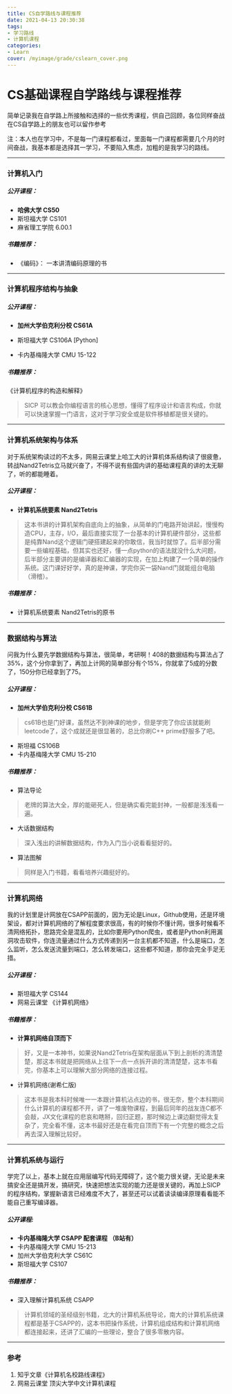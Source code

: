 ```yaml
---
title: CS自学路线与课程推荐
date: 2021-04-13 20:30:38
tags:
- 学习路线
- 计算机课程
categories:
- Learn
cover: /myimage/grade/cslearn_cover.png
---
```


# CS基础课程自学路线与课程推荐

简单记录我在自学路上所接触和选择的一些优秀课程，供自己回顾，各位同样奋战在CS自学路上的朋友也可以留作参考

注：本人也在学习中，不是每一门课程都看过，里面每一门课程都需要几个月的时间奋战，我基本都是选择其一学习，不要陷入焦虑，加粗的是我学习的路线。

*************

### 计算机入门

##### 公开课程：

- **哈佛大学 CS50**   
- 斯坦福大学 CS101
- 麻省理工学院 6.00.1

##### 书籍推荐：

* 《编码》： 一本讲清编码原理的书



*********************

### 计算机程序结构与抽象

##### 公开课程：

* **加州大学伯克利分校  CS61A**

* 斯坦福大学 CS106A  [Python]  
* 卡内基梅隆大学 CMU 15-122 

##### 书籍推荐：

《计算机程序的构造和解释》

> SICP 可以教会你编程语言的核心思想，懂得了程序设计和语言构成，你就可以快速掌握一门语言，这对于学习安全或是软件移植都是很关键的。



**********************

### 计算机系统架构与体系

对于系统架构读过的不太多，网易云课堂上哈工大的计算机体系结构读了很疲惫，转战Nand2Tetris立马就兴奋了，不得不说有些国内讲的基础课程真的讲的太无聊了，听的都能睡着。

##### 公开课程：

* **计算机系统要素  Nand2Tetris**    

> 这本书讲的计算机架构自底向上的抽象，从简单的门电路开始讲起，慢慢构造CPU，主存，I/O，最后直接实现了一台基本的计算机硬件部分，这些都是纯靠Nand这个逻辑门硬搭建起来的你敢信，我当时就惊了。后半部分需要一些编程基础，但其实也还好，懂一点python的语法就没什么大问题，后半部分主要讲的是编译器和汇编器的实现，在加上构建了一个简单的操作系统。这门课好好学，真的是神课，学完你买一袋Nand门就能组台电脑（滑稽）。

##### 书籍推荐：

* 计算机系统要素  Nand2Tetris的原书



*******

### 数据结构与算法

问我为什么要先学数据结构与算法，很简单，考研啊！408的数据结构与算法占了35%，这个分你拿到了，再加上计网的简单部分有个15%，你就拿了5成的分数了，150分你已经拿到了75。

##### 公开课程：

* **加州大学伯克利分校  CS61B**

> cs61B也是门好课，虽然达不到神课的地步，但是学完了你应该就能刷leetcode了，这个成就还是很显著的，总比你刷C++ prime舒服多了吧。

* 斯坦福 CS106B
* 卡内基梅隆大学 CMU 15-210

##### 书籍推荐：

* 算法导论  

> 老牌的算法大全，厚的能砸死人，但是确实看完能封神，一般都是浅浅看一遍。

* 大话数据结构

> 深入浅出的讲解数据结构，作为入门当小说看看挺好的。

* 算法图解

> 同样是入门书籍，看看培养兴趣挺好的。



**********

### 计算机网络

我的计划里是计网放在CSAPP前面的，因为无论是Linux，Github使用，还是环境架设，都对计算机网络的了解程度要求很高，有的时候你不懂计网，很多时候看不清网络拓扑，思路完全是混乱的，比如你要用Python爬虫，或者是Python利用漏洞攻击软件，你连流量通过什么方式传递到另一台主机都不知道，什么是端口，怎么监听，怎么发送流量到端口，怎么转发端口，这些都不知道，那你会完全手足无措。

##### 公开课程：

* 斯坦福大学 CS144
* 网易云课堂 《计算机网络》

##### 书籍推荐：

* **计算机网络自顶而下**  

>好，又是一本神书，如果说Nand2Tetris在架构层面从下到上剖析的清清楚楚，那这本书就是把网络从上往下一点一点拆开讲的清清楚楚，这本书看完，你基本上可以理解大部分网络的连接过程。

* 计算机网络(谢希仁版)

>这本书是我本科时候唯一一本跟计算机沾点边的书，很无奈，整个本科期间什么计算机的课程都不开，讲了一堆废物课程，到最后同年的战友连C都不会敲，JX文化课程的悲哀和瞎掰，回归正题，那时候边上课边翻觉得太复杂了，完全看不懂，这本书最好还是在看完自顶而下有一个完整的概念之后再去深入理解比较好。





*******

### 计算机系统与运行

学完了以上，基本上就在应用层编写代码无障碍了，这个能力很关键，无论是未来搞安全还是搞开发，搞研究，快速把想法实现的能力还是很关键的，再加上SICP的程序结构，掌握新语言已经难度不大了，甚至还可以试着读读编译原理看看能不能自己重写编译器。

##### 公开课程:

* **卡内基梅隆大学 CSAPP 配套课程  （B站有）**
* 卡内基梅隆大学 CMU 15-213
* 加州大学伯克利大学 CS61C
* 斯坦福大学 CS107 

##### 书籍推荐：

* 深入理解计算机系统 CSAPP 

> 计算机领域的圣经级别书籍，北大的计算机系统导论，南大的计算机系统课程都是基于CSAPP的，这本书把操作系统，计算机组成结构和计算机网络都连接起来，还讲了汇编的一些理论，整合了很多零散内容。





***********

### 参考

1. 知乎文章《计算机名校路线课程》
2. 网易云课堂  顶尖大学中文计算机课程

















